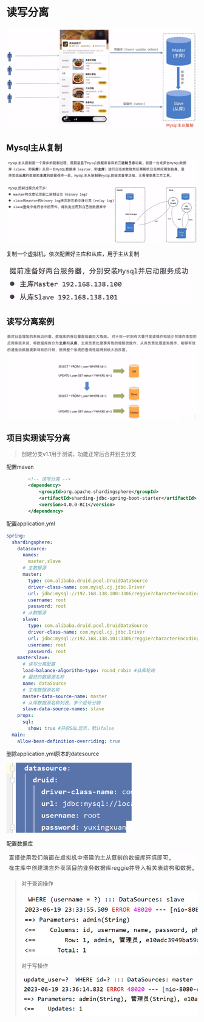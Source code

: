 # 读写分离

<img src="img/10.读写分离/image-20230618210739168.png" alt="image-20230618210739168" style="zoom: 67%;" />

## Mysql主从复制

<img src="img/10.读写分离/image-20230618212359190.png" alt="image-20230618212359190" style="zoom: 67%;" />

复制一个虚拟机，依次配置好主库和从库，用于主从复制

<img src="img/10.读写分离/image-20230619165115754.png" alt="image-20230619165115754" style="zoom: 80%;" />

## 读写分离案例

<img src="img/10.读写分离/image-20230619224702065.png" alt="image-20230619224702065" style="zoom: 50%;" />

## 项目实现读写分离

> 创建分支v1.1用于测试，功能正常后合并到主分支

配置maven

```xml
        <!-- 读写分离 -->
        <dependency>
            <groupId>org.apache.shardingsphere</groupId>
            <artifactId>sharding-jdbc-spring-boot-starter</artifactId>
            <version>4.0.0-RC1</version>
        </dependency>
```

配置application.yml

```yaml
spring:
  shardingsphere:
    datasource:
      names:
        master,slave
      # 主数据源
      master:
        type: com.alibaba.druid.pool.DruidDataSource
        driver-class-name: com.mysql.cj.jdbc.Driver
        url: jdbc:mysql://192.168.138.100:3306/reggie?characterEncoding=utf-8
        username: root
        password: root
      # 从数据源
      slave:
        type: com.alibaba.druid.pool.DruidDataSource
        driver-class-name: com.mysql.cj.jdbc.Driver
        url: jdbc:mysql://192.168.138.101:3306/reggie?characterEncoding=utf-8
        username: root
        password: root
    masterslave:
      # 读写分离配置
      load-balance-algorithm-type: round_robin #从库轮询
      # 最终的数据源名称
      name: dataSource
      # 主库数据源名称
      master-data-source-name: master
      # 从库数据源名称列表，多个逗号分隔
      slave-data-source-names: slave
    props:
      sql:
        show: true #开启SQL显示，默认false
  main:
    allow-bean-definition-overriding: true
```

删除application.yml原本的datesource

<img src="img/10.读写分离/image-20230619232612210.png" alt="image-20230619232612210" style="zoom:80%;" />

配置数据库

<img src="img/10.读写分离/image-20230619231352427.png" alt="image-20230619231352427" style="zoom:80%;" />

> 对于查询操作
>
> <img src="img/10.读写分离/image-20230619233713348.png" alt="image-20230619233713348" style="zoom:80%;" />
>
> 对于写操作
>
> <img src="img/10.读写分离/image-20230619233808087.png" alt="image-20230619233808087" style="zoom:80%;" />

